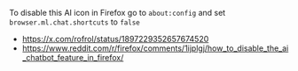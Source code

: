 To disable this AI icon in Firefox go to `about:config` and set `browser.ml.chat.shortcuts` to `false`

- <https://x.com/rofrol/status/1897229352657674520>
- <https://www.reddit.com/r/firefox/comments/1ijplgj/how_to_disable_the_ai_chatbot_feature_in_firefox/>
